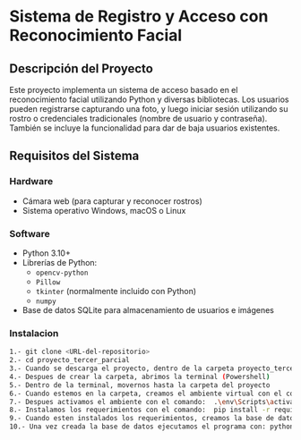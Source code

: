 ﻿# Sistema de Registro y Acceso con Reconocimiento Facial

## Descripción del Proyecto

Este proyecto implementa un sistema de acceso basado en el reconocimiento facial utilizando Python y diversas bibliotecas. Los usuarios pueden registrarse capturando una foto, y luego iniciar sesión utilizando su rostro o credenciales tradicionales (nombre de usuario y contraseña). También se incluye la funcionalidad para dar de baja usuarios existentes.

## Requisitos del Sistema

### Hardware
- Cámara web (para capturar y reconocer rostros)
- Sistema operativo Windows, macOS o Linux

### Software
- Python 3.10+
- Librerías de Python:
  - `opencv-python`
  - `Pillow`
  - `tkinter` (normalmente incluido con Python)
  - `numpy`
- Base de datos SQLite para almacenamiento de usuarios e imágenes

### Instalacion

```bash
1.- git clone <URL-del-repositorio>  
2.- cd proyecto_tercer_parcial  
3.- Cuando se descarga el proyecto, dentro de la carpeta proyecto_tercer_parcial, crear una carpeta que se llame imagenes  
4.- Despues de crear la carpeta, abrimos la terminal (Powershell)  
5.- Dentro de la terminal, movernos hasta la carpeta del proyecto  
6.- Cuando estemos en la carpeta, creamos el ambiente virtual con el comnando:  python -m venv env  
7.- Despues activamos el ambiente con el comando:  .\env\Scripts\activate  
8.- Instalamos los requerimientos con el comando:  pip install -r requirements.txt  
9.- Cuando esten instalados los requerimientos, creamos la base de datos ejecutando el comando:  python database_setup.py  
10.- Una vez creada la base de datos ejecutamos el programa con: python main.py  

